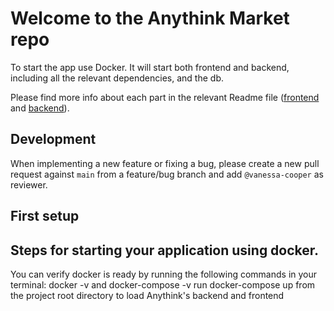 # Welcome to the Anythink Market repo

To start the app use Docker. It will start both frontend and backend, including all the relevant dependencies, and the db.

Please find more info about each part in the relevant Readme file ([frontend](frontend/readme.md) and [backend](backend/README.md)).

## Development

When implementing a new feature or fixing a bug, please create a new pull request against `main` from a feature/bug branch and add `@vanessa-cooper` as reviewer.

## First setup

## Steps for starting your application using docker.
You can verify docker is ready by running the following commands in your terminal: docker -v and docker-compose -v
run docker-compose up from the project root directory to load Anythink's backend and frontend